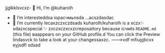 jjglkklsvcxz- 👋 Hi, I’m @kuharolh
- 👀 I’m interesteddsa iорасчмьnsda ...acszdasdac
- 🌱 I’m currently lecaxzczxczdsads
kuharolh/kuharolh is a xczx✨ sdazxcspecial ✨ zxczxczxcxzcreposaitory because iсчмts `README.md` (this file) ваappears on your GitHub profile.d
You can click the Preview lindasvck to take a look at your changessaxzc.
--->vdf
mfiujgbcvx
eyjsdfl
sdsad
